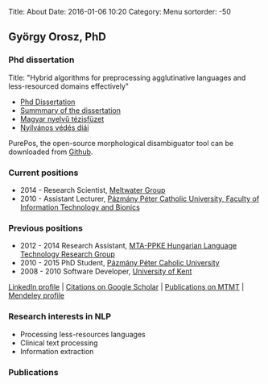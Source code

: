 Title: About
Date: 2016-01-06 10:20
Category: Menu
sortorder: -50

## György Orosz, PhD

### Phd dissertation

Title: "Hybrid algorithms for preprocessing agglutinative languages and less-resourced domains effectively"

* [Phd Dissertation]({filename}/pdfs/phd/thesis.pdf)
* [Summmary of the dissertation]({filename}/pdfs/phd/summary_en.pdf)
* [Magyar nyelvű tézisfüzet]({filename}/pdfs/phd/summary_hu.pdf)
* [Nyilvános védés diái](pdfs/defense_hu.pdf)

PurePos, the open-source morphological disambiguator tool can be downloaded from [Github](https://github.com/ppke-nlpg/purepos).

### Current positions
* 2014 - Research Scientist, [Meltwater Group](http://meltwater.com)
* 2010 - Assistant Lecturer, [Pázmány Péter Catholic University, Faculty of Information Technology and Bionics](http://itk.ppke.hu/en)

### Previous positions
* 2012 - 2014 Research Assistant, [MTA-PPKE Hungarian Language Technology Research Group](http://nlpg.itk.ppke.hu/)
* 2010 - 2015 PhD Student, [Pázmány Péter Caholic University](http://itk.ppke.hu/en)
* 2008 - 2010 Software Developer, [University of Kent](https://www.cs.kent.ac.uk/)

[LinkedIn profile](http://hu.linkedin.com/in/oroszgy) | [Citations  on Google Scholar](http://scholar.google.hu/citations?user=aHDWeEMAAAAJ&hl=en) | [Publications on MTMT](https://vm.mtmt.hu//search/slist.php?lang=0&AuthorID=10029812) | [Mendeley profile](http://www.mendeley.com/profiles/gyorgy-orosz)

### Research interests in NLP

* Processing less-resources languages
* Clinical text processing
* Information extraction

### Publications
<script src="http://bibbase.org/show?bib=https%3A%2F%2Fapi.zotero.org%2Fusers%2F1328918%2Fcollections%2FDSWWZRS6%2Fitems%3Fkey%3DviuEIxbJ2wHtvMvIYxPn1Ovu%26format%3Dbibtex%26limit%3D100&jsonp=1&token=c20091ae140a0534b22b4621ce8b2b62"></script>
